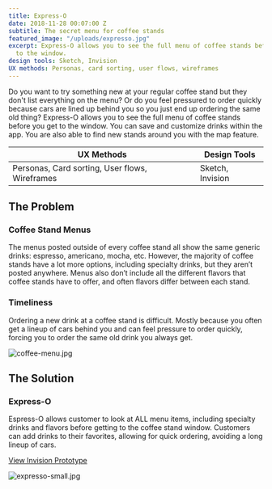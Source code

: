 ```yaml
---
title: Express-O
date: 2018-11-28 00:07:00 Z
subtitle: The secret menu for coffee stands
featured_image: "/uploads/expresso.jpg"
excerpt: Express-O allows you to see the full menu of coffee stands before you get
  to the window.
design tools: Sketch, Invision
UX methods: Personas, card sorting, user flows, wireframes
---
```


Do you want to try something new at your regular coffee stand but they don't list everything on the menu? Or do you feel pressured to order quickly because cars are lined up behind you so you just end up ordering the same old thing? Express-O allows you to see the full menu of coffee stands before you get to the window. You can save and customize drinks within the app. You are also able to find new stands around you with the map feature.

| UX Methods                                    | Design Tools           |
|-----------------------------------------------|------------------------|
| Personas, Card sorting, User flows, Wireframes| Sketch, Invision       |

## The Problem

### Coffee Stand Menus

The menus posted outside of every coffee stand all show the same generic drinks: espresso, americano, mocha, etc. However, the majority of coffee stands have a lot more options, including specialty drinks, but they aren’t posted anywhere. Menus also don’t include all the different flavors that coffee stands have to offer, and often flavors differ between each stand.

### Timeliness

Ordering a new drink at a coffee stand is difficult. Mostly because you often get a lineup of cars behind you and can feel pressure to order quickly, forcing you to order the same old drink you always get. 

![coffee-menu.jpg](/uploads/coffee-menu.jpg)

## The Solution

### Express-O

Espress-O allows customer to look at ALL menu items, including specialty drinks and flavors before getting to the coffee stand window. Customers can add drinks to their favorites, allowing for quick ordering, avoiding a long lineup of cars.

[View Invision Prototype](https://invis.io/JWPFGRWA5FT#/332278210_Homepage)

![expresso-small.jpg](/uploads/expresso-small.jpg)